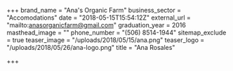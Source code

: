 +++
brand_name = "Ana's Organic Farm"
business_sector = "Accomodations"
date = "2018-05-15T15:54:12Z"
external_url = "mailto:anasorganicfarm@gmail.com"
graduation_year = 2016
masthead_image = ""
phone_number = "(506) 8514-1944"
sitemap_exclude = true
teaser_image = "/uploads/2018/05/15/ana.png"
teaser_logo = "/uploads/2018/05/26/ana-logo.png"
title = "Ana Rosales"

+++
